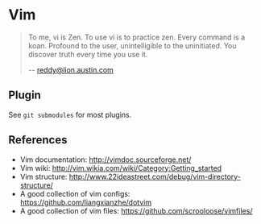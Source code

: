# Vim

> To me, vi is Zen. To use vi is to practice zen. Every command is a koan. Profound to the user, unintelligible to the uninitiated. You discover truth every time you use it.
> 
> -- reddy@lion.austin.com

## Plugin

See `git submodules` for most plugins.

## References

- Vim documentation: http://vimdoc.sourceforge.net/
- Vim wiki: http://vim.wikia.com/wiki/Category:Getting_started
- Vim structure: http://www.22ideastreet.com/debug/vim-directory-structure/
- A good collection of vim configs: https://github.com/liangxianzhe/dotvim
- A good collection of vim files: https://github.com/scrooloose/vimfiles/

